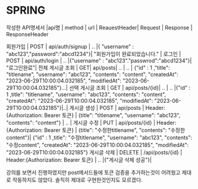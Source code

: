 # SPRING

작성한 API명세서
|api명 | method | url | ReauestHeader| Request | Response | ResponseHeader

회원가입 | POST | api/auth/signup | .. |{ "username" : "abc123","password":"abcd1234"}| "회원가입이 완료되었습니다." |
로그인   | POST | api/auth/login  | .. |{"username" : "abc123"."passwrod":"abcd1234"}| "로그인완료"|
전체 게시글 조회 | GET| api/posts| .. | .. | {"id" : 1 ,"title": "titlename", "username": "abc123", "contents": "content", "createdAt": "2023-06-29T10:00:04.032185", "modifiedAt": "2023-06-29T10:00:04.032185"}...|
선택 게시글 조회 | GET | api/posts/{id}| .. | .. |{"id" : 1 ,title": "titlename", "username": "abc123", "contents": "content", "createdAt": "2023-06-29T10:00:04.032185", "modifiedAt": "2023-06-29T10:00:04.032185"}|..|
게시글 생성 | POST | api/posts | Header:{Authorization: Bearer 토큰} | {title": "titlename", "username": "abc123", "contents": "content"} | .. |
게시글 수정 | PUT | api/posts/{id} | Header:{Authorization: Bearer 토큰} | {title": "수정한titlename", "contents": "수정한content"}| {"id" : 1 ,title": "수정titlename", "username": "abc123", "contents": "수정content", "createdAt": "2023-06-29T10:00:04.032185", "modifiedAt": "2023-06-29T10:00:04.032185"}
게시글 삭제 | DELETE | /api/posts/{id} | Header:{Authorization: Bearer 토큰} | .. |{"게시글 삭제 성공"}|


강의를 보면서 진행하였지만 post메서드들에 토큰 검증을 추가하는것이 어려웠고 제대로 작동하지도 않았다.
솔직히 제대로 구현한것인지도 모르겠다. 
